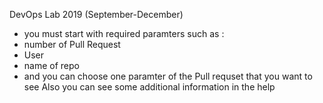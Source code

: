 DevOps Lab 2019 (September-December)
- you must start with required paramters such as :
- number of Pull Request
- User
- name of repo
- and you can choose one paramter of the Pull requset that you want to see
Also you can see some additional information in the help 
